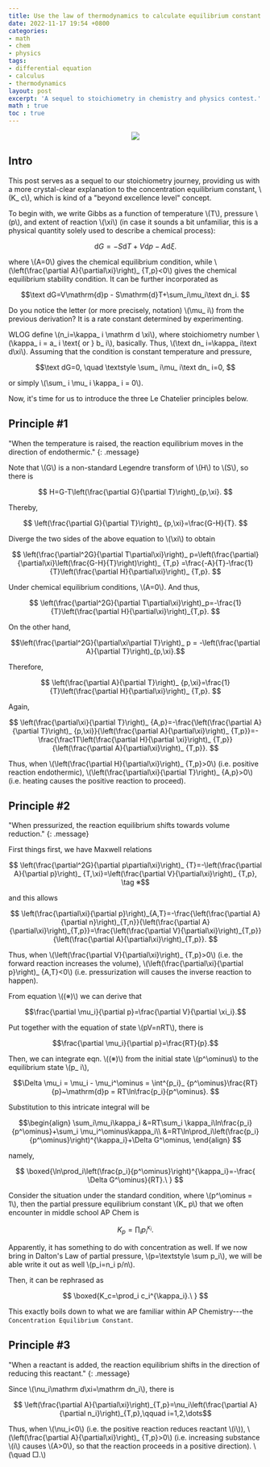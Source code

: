 ```yaml
---
title: Use the law of thermodynamics to calculate equilibrium constant
date: 2022-11-17 19:54 +0800
categories:
- math
- chem
- physics
tags:
- differential equation
- calculus
- thermodynamics
layout: post
excerpt: 'A sequel to stoichiometry in chemistry and physics contest.'
math : true
toc : true
---
```


<p align="center">
    <img src="https://user-images.githubusercontent.com/104330029/203699885-5770e993-7fd2-4b68-b7c2-5a2d364a4076.png">
</p>

## Intro

This post serves as a sequel to our stoichiometry journey, providing us with a more crystal-clear explanation to the concentration equilibrium constant, \\(K_ c\\), which is kind of a "beyond excellence level" concept.

To begin with, we write Gibbs as a function of temperature \\(T\\), pressure \\(p\\), and extent of reaction \\(\xi\\) (in case it sounds a bit unfamiliar, this is a physical quantity solely used to describe a chemical process):

$$\mathrm dG=-S\mathrm dT+V\mathrm dp-A\mathrm d\xi.$$

where \\(A=0\\)  gives the chemical equilibrium condition, while \\(\left(\frac{\partial A}{\partial\xi}\right)_ {T,p}<0\\) gives the chemical equilibrium stability condition. It can be further incorporated as

$$\text dG=V\mathrm{d}p - S\mathrm{d}T+\sum_i\mu_i\text dn_i. $$

Do you notice the letter (or more precisely, notation) \\(\mu_ i\\) from the previous derivation? It is a rate constant determined by experimenting.

WLOG define \\(n_i=\kappa_ i \mathrm d \xi\\), where stoichiometry number \\(\kappa_ i = a_ i \text{ or } b_ i\\), basically. Thus, \\(\text dn_ i=\kappa_ i\text d\xi\\). Assuming that the condition is constant temperature and pressure,

$$\text dG=0, \quad \textstyle \sum_ i\mu_ i\text dn_ i=0, $$

or simply \\(\sum_ i \mu_ i \kappa_ i = 0\\).

Now, it's time for us to introduce the three Le Chatelier principles below.

## Principle #1

"When the temperature is raised, the reaction equilibrium moves in the direction of endothermic."
{: .message}

Note that  \\(G\\)  is a non-standard  Legendre transform of \\(H\\)  to \\(S\\), so there is

$$ H=G-T\left(\frac{\partial G}{\partial T}\right)_{p,\xi}. $$

Thereby,

$$ \left(\frac{\partial G}{\partial T}\right)_ {p,\xi}=\frac{G-H}{T}. $$

Diverge the two sides of the above equation to \\(\xi\\)  to obtain

$$ \left(\frac{\partial^2G}{\partial T\partial\xi}\right)_ p=\left(\frac{\partial}{\partial\xi}\left(\frac{G-H}{T}\right)\right)_ {T,p}
=\frac{-A}{T}-\frac{1}{T}\left(\frac{\partial H}{\partial\xi}\right)_ {T,p}. $$

Under chemical equilibrium conditions, \\(A=0\\). And thus,

$$ \left(\frac{\partial^2G}{\partial T\partial\xi}\right)_p=-\frac{1}{T}\left(\frac{\partial H}{\partial\xi}\right)_{T,p}. $$

On the other hand,

$$\left(\frac{\partial^2G}{\partial\xi\partial T}\right)_ p = -\left(\frac{\partial A}{\partial T}\right)_{p,\xi}.$$

Therefore,

$$ \left(\frac{\partial A}{\partial T}\right)_ {p,\xi}=\frac{1}{T}\left(\frac{\partial H}{\partial\xi}\right)_ {T,p}. $$

Again,

$$ \left(\frac{\partial\xi}{\partial T}\right)_ {A,p}=-\frac{\left(\frac{\partial A}{\partial T}\right)_ {p,\xi}}{\left(\frac{\partial A}{\partial\xi}\right)_ {T,p}}=-\frac{\frac1T\left(\frac{\partial H}{\partial \xi}\right)_ {T,p}}{\left(\frac{\partial A}{\partial\xi}\right)_ {T,p}}. $$

Thus, when \\(\left(\frac{\partial H}{\partial\xi}\right)_ {T,p}>0\\) (i.e. positive reaction endothermic), \\(\left(\frac{\partial\xi}{\partial T}\right)_ {A,p}>0\\) (i.e. heating causes the positive reaction to proceed).

## Principle #2

"When pressurized, the reaction equilibrium shifts towards volume reduction."
{: .message}

First things first, we have Maxwell relations

$$ \left(\frac{\partial^2G}{\partial p\partial\xi}\right)_ {T}=-\left(\frac{\partial A}{\partial p}\right)_ {T,\xi}=\left(\frac{\partial V}{\partial\xi}\right)_ {T,p}, \tag ※$$

and this allows

$$ \left(\frac{\partial\xi}{\partial p}\right)_{A,T}=-\frac{\left(\frac{\partial A}{\partial n}\right)_{T,n}}{\left(\frac{\partial A}{\partial\xi}\right)_{T,p}}=\frac{\left(\frac{\partial V}{\partial\xi}\right)_{T,p}}{\left(\frac{\partial A}{\partial\xi}\right)_{T,p}}. $$

Thus, when \\(\left(\frac{\partial V}{\partial\xi}\right)_ {T,p}>0\\) (i.e. the forward reaction increases the volume), \\(\left(\frac{\partial\xi}{\partial p}\right)_ {A,T}<0\\) (i.e. pressurization will causes the inverse reaction to happen).

From equation \\((※)\\) we can derive that

$$\frac{\partial \mu_i}{\partial p}=\frac{\partial V}{\partial \xi_i}.$$

Put together with the equation of state \\(pV=nRT\\), there is

$$\frac{\partial \mu_i}{\partial p}=\frac{RT}{p}.$$

Then, we can integrate eqn. \\((※)\\) from the initial state \\(p^\ominus\\) to the equilibrium state \\(p_ i\\),

$$\Delta \mu_i = \mu_i - \mu_i^\ominus = \int^{p_i}_ {p^\ominus}\frac{RT}{p}~\mathrm{d}p = RT\ln\frac{p_i}{p^\ominus}. $$

Substitution to this intricate integral will be

$$\begin{align} \sum_i\mu_i\kappa_i &=RT\sum_i \kappa_i\ln\frac{p_i}{p^\ominus}+\sum_i \mu_i^\ominus\kappa_i\\ &=RT\ln\prod_i\left(\frac{p_i}{p^\ominus}\right)^{\kappa_i}+\Delta G^\ominus, \end{align} $$

namely,

$$ \boxed{\ln\prod_i\left(\frac{p_i}{p^\ominus}\right)^{\kappa_i}=-\frac{ \Delta G^\ominus}{RT}.\ } $$

Consider the situation under the standard condition, where \\(p^\ominus = 1\\), then the partial pressure equilibrium constant \\(K_ p\\) that we often encounter in middle school AP Chem is

$$ K_p=\prod_ i p_ i^{\kappa_ i}. $$

Apparently, it has something to do with concentration as well. If we now bring in Dalton's Law of partial pressure, \\(p=\textstyle \sum p_i\\), we will be able write it out as well \\(p_i=n_i p/n\\).

Then, it can be rephrased as

$$ \boxed{K_c=\prod_i c_i^{\kappa_i}.\ } $$

This exactly boils down to what we are familiar within AP Chemistry---the `Concentration Equilibrium Constant`.

## Principle #3

"When a reactant is added, the reaction equilibrium shifts in the direction of reducing this reactant."
{: .message}

Since \\(\nu_i\mathrm  d\xi=\mathrm dn_i\\), there is

$$ \left(\frac{\partial A}{\partial\xi}\right)_{T,p}=\nu_i\left(\frac{\partial A}{\partial n_i}\right)_{T,p},\qquad i=1,2,\dots$$

Thus, when \\(\nu_i<0\\) (i.e. the positive reaction reduces reactant \\(i\\)), \\(\left(\frac{\partial A}{\partial\xi}\right)_ {T,p}>0\\) (i.e. increasing substance \\(i\\) causes \\(A>0\\), so that the reaction proceeds in a positive direction). \\(\quad □.\\)
